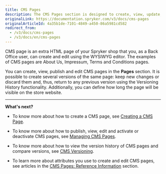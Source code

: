 ```yaml
---
title: CMS Pages
description: The CMS Pages section is designed to create, view, update, publish CMS pages, compare its versions, and activate/deactivate in the Back Office.
originalLink: https://documentation.spryker.com/v3/docs/cms-pages
originalArticleId: 4a35b1de-7101-4849-a450-86a5981cd582
redirect_from:
  - /v3/docs/cms-pages
  - /v3/docs/en/cms-pages
---
```


CMS page is an extra HTML page of your Spryker shop that you, as a Back Office user, can create and edit using the WYSIWYG editor. The examples of CMS pages are About Us, Impressum, Terms and Conditions pages. 

You can create, view, publish and edit CMS pages in the **Pages** section. It is possible to create several versions of the same page: keep new changes or discard them and, thus, return to any previous version using the Versioning History functionality. Additionally, you can define how long the page will be visible on the store website.
***
**What's next?**

* To know more about how to create a CMS page, see [Creating a CMS Page](/docs/scos/user/user-guides/{{page.version}}/back-office-user-guide/content/pages/creating-cms-pages.html).

* To know more about how to publish, view, edit and activate or deactivate CMS pages, see [Managing CMS Pages](/docs/scos/user/user-guides/{{page.version}}/back-office-user-guide/content/pages/managing-cms-pages.html).

* To know more about how to view the version history of CMS pages and compare versions, see [CMS Versioning](/docs/scos/user/user-guides/{{page.version}}/back-office-user-guide/content/pages/managing-cms-page-versions.html).

* To learn more about attributes you use to create and edit CMS pages, see articles in the [CMS Pages: Reference Information](/docs/scos/user/user-guides/{{page.version}}/back-office-user-guide/content/pages/references/cms-pages-reference-information.html) section.
